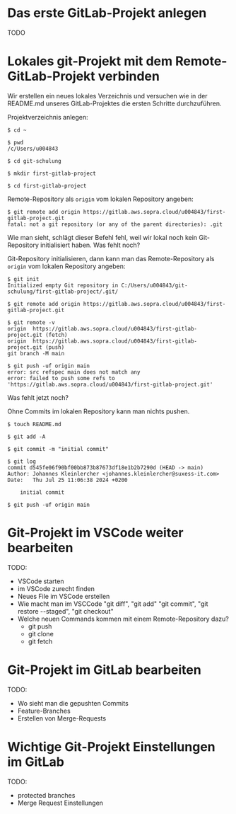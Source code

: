 # Das erste GitLab-Projekt anlegen

TODO

# Lokales git-Projekt mit dem Remote-GitLab-Projekt verbinden

Wir erstellen ein neues lokales Verzeichnis und versuchen wie in der README.md unseres GitLab-Projektes die ersten Schritte durchzuführen.

Projektverzeichnis anlegen:
```
$ cd ~

$ pwd
/c/Users/u004843

$ cd git-schulung

$ mkdir first-gitlab-project

$ cd first-gitlab-project
```

Remote-Repository als `origin` vom lokalen Repository angeben:
```
$ git remote add origin https://gitlab.aws.sopra.cloud/u004843/first-gitlab-project.git
fatal: not a git repository (or any of the parent directories): .git
```

Wie man sieht, schlägt dieser Befehl fehl, weil wir lokal noch kein Git-Repository initialisiert haben. Was fehlt noch?

Git-Repository initialisieren, dann kann man das Remote-Repository als `origin` vom lokalen Repository angeben:
```
$ git init
Initialized empty Git repository in C:/Users/u004843/git-schulung/first-gitlab-project/.git/

$ git remote add origin https://gitlab.aws.sopra.cloud/u004843/first-gitlab-project.git

$ git remote -v
origin  https://gitlab.aws.sopra.cloud/u004843/first-gitlab-project.git (fetch)
origin  https://gitlab.aws.sopra.cloud/u004843/first-gitlab-project.git (push)
git branch -M main

$ git push -uf origin main
error: src refspec main does not match any
error: failed to push some refs to 'https://gitlab.aws.sopra.cloud/u004843/first-gitlab-project.git'
```

Was fehlt jetzt noch? 

Ohne Commits im lokalen Repository kann man nichts pushen. 

```
$ touch README.md

$ git add -A

$ git commit -m "initial commit"

$ git log
commit d545fe06f90bf00bb873b87673df18e1b2b7290d (HEAD -> main)
Author: Johannes Kleinlercher <johannes.kleinlercher@suxess-it.com>
Date:   Thu Jul 25 11:06:38 2024 +0200

    initial commit

$ git push -uf origin main
```

# Git-Projekt im VSCode weiter bearbeiten

TODO:

- VSCode starten
- im VSCode zurecht finden
- Neues File im VSCode erstellen
- Wie macht man im VSCCode "git diff", "git add" "git commit", "git restore --staged", "git checkout"
- Welche neuen Commands kommen mit einem Remote-Repository dazu?
    - git push
    - git clone
    - git fetch

# Git-Projekt im GitLab bearbeiten

TODO:

- Wo sieht man die gepushten Commits
- Feature-Branches
- Erstellen von Merge-Requests

# Wichtige Git-Projekt Einstellungen im GitLab

TODO:

- protected branches
- Merge Request Einstellungen
